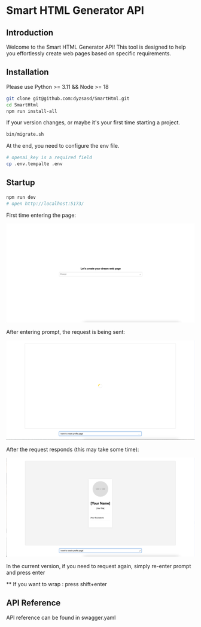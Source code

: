 # Smart HTML Generator API

## Introduction
Welcome to the Smart HTML Generator API! This tool is designed to help you effortlessly create web pages based on specific requirements.

## Installation
Please use Python >= 3.11 && Node >= 18

```bash
git clone git@github.com:dyzsasd/SmartHtml.git
cd SmartHtml
npm run install-all
```

If your version changes, or maybe it's your first time starting a project.

```bash
bin/migrate.sh
```

At the end, you need to configure the env file.

```bash
# openai_key is a required field
cp .env.tempalte .env
```

## Startup
```bash
npm run dev
# open http://localhost:5173/
```

First time entering the page:

![first-enter-webpage](./doc/images/first-enter-webpage.png)

After entering prompt, the request is being sent:

![loading](./doc/images/loading.png)

After the request responds (this may take some time):

![request-complete.png](./doc/images/request-complete.png)

In the current version, if you need to request again, simply re-enter prompt and press enter

** If you want to wrap : press shift+enter

## API Reference
API reference can be found in swagger.yaml
